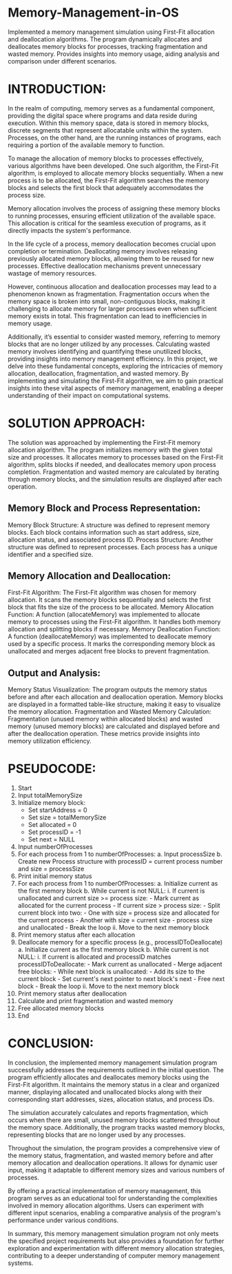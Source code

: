 # Memory-Management-in-OS
Implemented a memory management simulation using First-Fit allocation and deallocation algorithms. The program dynamically allocates and deallocates memory blocks for processes, tracking fragmentation and wasted memory. Provides insights into memory usage, aiding analysis and comparison under different scenarios.
# INTRODUCTION:
In the realm of computing, memory serves as a fundamental component, providing the digital space where programs and data reside during execution. Within this memory space, data is stored in memory blocks, discrete segments that represent allocatable units within the system. Processes, on the other hand, are the running instances of programs, each requiring a portion of the available memory to function.

To manage the allocation of memory blocks to processes effectively, various algorithms have been developed. One such algorithm, the First-Fit algorithm, is employed to allocate memory blocks sequentially. When a new process is to be allocated, the First-Fit algorithm searches the memory blocks and selects the first block that adequately accommodates the process size.

Memory allocation involves the process of assigning these memory blocks to running processes, ensuring efficient utilization of the available space. This allocation is critical for the seamless execution of programs, as it directly impacts the system's performance.

In the life cycle of a process, memory deallocation becomes crucial upon completion or termination. Deallocating memory involves releasing previously allocated memory blocks, allowing them to be reused for new processes. Effective deallocation mechanisms prevent unnecessary wastage of memory resources.

However, continuous allocation and deallocation processes may lead to a phenomenon known as fragmentation. Fragmentation occurs when the memory space is broken into small, non-contiguous blocks, making it challenging to allocate memory for larger processes even when sufficient memory exists in total. This fragmentation can lead to inefficiencies in memory usage.

Additionally, it’s essential to consider wasted memory, referring to memory blocks that are no longer utilized by any processes. Calculating wasted memory involves identifying and quantifying these unutilized blocks, providing insights into memory management efficiency.
In this project, we delve into these fundamental concepts, exploring the intricacies of memory allocation, deallocation, fragmentation, and wasted memory. By implementing and simulating the First-Fit algorithm, we aim to gain practical insights into these vital aspects of memory management, enabling a deeper understanding of their impact on computational systems.

# SOLUTION APPROACH:
The solution was approached by implementing the First-Fit memory allocation algorithm. The program initializes memory with the given total size and processes. It allocates memory to processes based on the First-Fit algorithm, splits blocks if needed, and deallocates memory upon process completion. Fragmentation and wasted memory are calculated by iterating through memory blocks, and the simulation results are displayed after each operation.

## Memory Block and Process Representation:
Memory Block Structure: A structure was defined to represent memory blocks. Each block contains information such as start address, size, allocation status, and associated process ID.
Process Structure: Another structure was defined to represent processes. Each process has a unique identifier and a specified size.

## Memory Allocation and Deallocation:
First-Fit Algorithm: The First-Fit algorithm was chosen for memory allocation. It scans the memory blocks sequentially and selects the first block that fits the size of the process to be allocated.
Memory Allocation Function: A function (allocateMemory) was implemented to allocate memory to processes using the First-Fit algorithm. It handles both memory allocation and splitting blocks if necessary.
Memory Deallocation Function: A function (deallocateMemory) was implemented to deallocate memory used by a specific process. It marks the corresponding memory block as unallocated and merges adjacent free blocks to prevent fragmentation.

## Output and Analysis:
Memory Status Visualization: The program outputs the memory status before and after each allocation and deallocation operation. Memory blocks are displayed in a formatted table-like structure, making it easy to visualize the memory allocation.
Fragmentation and Wasted Memory Calculation: Fragmentation (unused memory within allocated blocks) and wasted memory (unused memory blocks) are calculated and displayed before and after the deallocation operation. These metrics provide insights into memory utilization efficiency.

# PSEUDOCODE:
1. Start
2. Input totalMemorySize
3. Initialize memory block:
   - Set startAddress = 0
   - Set size = totalMemorySize
   - Set allocated = 0
   - Set processID = -1
   - Set next = NULL
4. Input numberOfProcesses
5. For each process from 1 to numberOfProcesses:
   a. Input processSize
   b. Create new Process structure with processID = current process number and size = processSize 
6. Print initial memory status
7. For each process from 1 to numberOfProcesses:
   a. Initialize current as the first memory block
   b. While current is not NULL:
      i. If current is unallocated and current size >= process size:
         - Mark current as allocated for the current process
         - If current size > process size:
           - Split current block into two:
             - One with size = process size and allocated for the current process
             - Another with size = current size - process size and unallocated
         - Break the loop
      ii. Move to the next memory block
8. Print memory status after each allocation
9. Deallocate memory for a specific process (e.g., processIDToDeallocate)
   a. Initialize current as the first memory block
   b. While current is not NULL:
      i. If current is allocated and processID matches processIDToDeallocate:
         - Mark current as unallocated
         - Merge adjacent free blocks:
           - While next block is unallocated:
             - Add its size to the current block
             - Set current's next pointer to next block's next
             - Free next block
         - Break the loop
      ii. Move to the next memory block
10. Print memory status after deallocation
11. Calculate and print fragmentation and wasted memory
12. Free allocated memory blocks
13. End

# CONCLUSION: 

In conclusion, the implemented memory management simulation program successfully addresses the requirements outlined in the initial question. The program efficiently allocates and deallocates memory blocks using the First-Fit algorithm. It maintains the memory status in a clear and organized manner, displaying allocated and unallocated blocks along with their corresponding start addresses, sizes, allocation status, and process IDs.

The simulation accurately calculates and reports fragmentation, which occurs when there are small, unused memory blocks scattered throughout the memory space. Additionally, the program tracks wasted memory blocks, representing blocks that are no longer used by any processes.

Throughout the simulation, the program provides a comprehensive view of the memory status, fragmentation, and wasted memory before and after memory allocation and deallocation operations. It allows for dynamic user input, making it adaptable to different memory sizes and various numbers of processes.

By offering a practical implementation of memory management, this program serves as an educational tool for understanding the complexities involved in memory allocation algorithms. Users can experiment with different input scenarios, enabling a comparative analysis of the program's performance under various conditions.

In summary, this memory management simulation program not only meets the specified project requirements but also provides a foundation for further exploration and experimentation with different memory allocation strategies, contributing to a deeper understanding of computer memory management systems.
